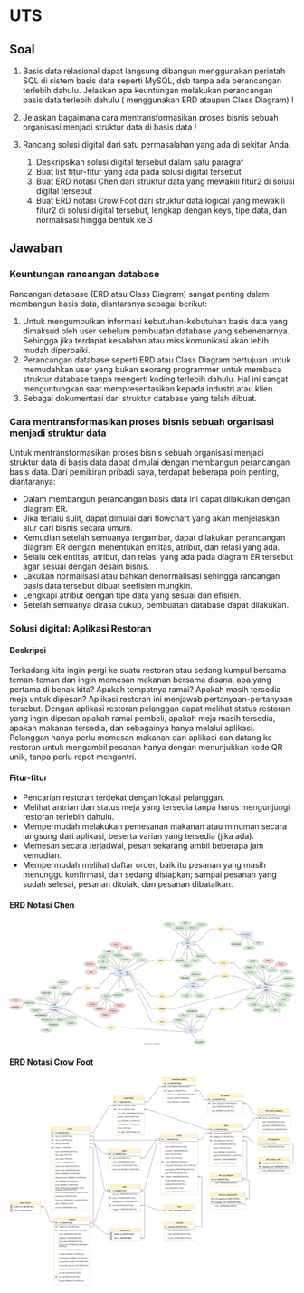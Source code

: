 # UTS

## Soal

1. Basis data relasional dapat langsung dibangun menggunakan perintah SQL di sistem basis data seperti MySQL, dsb tanpa
   ada perancangan terlebih dahulu. Jelaskan apa keuntungan melakukan perancangan basis data terlebih dahulu (
   menggunakan ERD ataupun Class Diagram) !

2. Jelaskan bagaimana cara mentransformasikan proses bisnis sebuah organisasi menjadi struktur data di basis data !

3. Rancang solusi digital dari satu permasalahan yang ada di sekitar Anda.
    1. Deskripsikan solusi digital tersebut dalam satu paragraf
    2. Buat list fitur-fitur yang ada pada solusi digital tersebut
    3. Buat ERD notasi Chen dari struktur data yang mewakili fitur2 di solusi digital tersebut
    4. Buat ERD notasi Crow Foot dari struktur data logical yang mewakili fitur2 di solusi digital tersebut, lengkap
       dengan keys, tipe data, dan normalisasi hingga bentuk ke 3

## Jawaban

### Keuntungan rancangan database

Rancangan database (ERD atau Class Diagram) sangat penting dalam membangun basis data, diantaranya sebagai berikut:

1. Untuk mengumpulkan informasi kebutuhan-kebutuhan basis data yang dimaksud oleh user sebelum pembuatan database yang
   sebenenarnya. Sehingga jika terdapat kesalahan atau miss komunikasi akan lebih mudah diperbaiki.
2. Perancangan database seperti ERD atau Class Diagram bertujuan untuk memudahkan user yang bukan seorang programmer
   untuk membaca struktur database tanpa mengerti koding terlebih dahulu. Hal ini sangat menguntungkan saat
   mempresentasikan kepada industri atau klien.
3. Sebagai dokumentasi dari struktur database yang telah dibuat.

### Cara mentransformasikan proses bisnis sebuah organisasi menjadi struktur data

Untuk mentransformasikan proses bisnis sebuah organisasi menjadi struktur data di basis data dapat dimulai dengan
membangun perancangan basis data. Dari pemikiran pribadi saya, terdapat beberapa poin penting, diantaranya:

- Dalam membangun perancangan basis data ini dapat dilakukan dengan diagram ER.
- Jika terlalu sulit, dapat dimulai dari flowchart yang akan menjelaskan alur dari bisnis secara umum.
- Kemudian setelah semuanya tergambar, dapat dilakukan perancangan diagram ER dengan menentukan entitas, atribut, dan
  relasi yang ada.
- Selalu cek entitas, atribut, dan relasi yang ada pada diagram ER tersebut agar sesuai dengan desain bisnis.
- Lakukan normalisasi atau bahkan denormalisasi sehingga rancangan basis data tersebut dibuat seefisien mungkin.
- Lengkapi atribut dengan tipe data yang sesuai dan efisien.
- Setelah semuanya dirasa cukup, pembuatan database dapat dilakukan.

### Solusi digital: Aplikasi Restoran

#### Deskripsi

Terkadang kita ingin pergi ke suatu restoran atau sedang kumpul bersama teman-teman dan ingin memesan makanan bersama
disana, apa yang
pertama di benak kita? Apakah tempatnya ramai? Apakah masih tersedia meja untuk dipesan? Aplikasi restoran ini menjawab
pertanyaan-pertanyaan tersebut. Dengan aplikasi restoran pelanggan dapat melihat status restoran yang ingin dipesan
apakah ramai pembeli, apakah meja masih tersedia, apakah makanan tersedia, dan sebagainya hanya melalui aplikasi.
Pelanggan hanya perlu memesan makanan dari aplikasi dan datang ke restoran untuk mengambil pesanan hanya dengan
menunjukkan kode QR unik, tanpa perlu repot
mengantri.

#### Fitur-fitur

- Pencarian restoran terdekat dengan lokasi pelanggan.
- Melihat antrian dan status meja yang tersedia tanpa harus mengunjungi restoran terlebih dahulu.
- Mempermudah melakukan pemesanan makanan atau minuman secara langsung dari aplikasi, beserta varian yang tersedia (jika
  ada).
- Memesan secara terjadwal, pesan sekarang ambil beberapa jam kemudian.
- Mempermudah melihat daftar order, baik itu pesanan yang masih menunggu konfirmasi, dan sedang disiapkan; sampai
  pesanan yang sudah selesai, pesanan ditolak, dan pesanan dibatalkan.

#### ERD Notasi Chen

![ERD Notasi Chen](uts_erd_chen.drawio.svg)

#### ERD Notasi Crow Foot

![ERD Notasi Crow Foot](uts_erd_crowfoot.drawio.svg)
